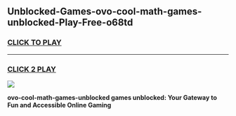 
## Unblocked-Games-ovo-cool-math-games-unblocked-Play-Free-o68td
<h3>
<a href="https://premium76.site?title=ovo-cool-math-games-unblocked&ref=17A">CLICK TO PLAY</a></h3>
<hr>

<h3>
<a href="https://premium76.site?title=ovo-cool-math-games-unblocked&ref=17A">CLICK 2 PLAY</a>
  
</h3>

<a href="https://premium76.site?title=ovo-cool-math-games-unblocked&ref=17A"><img src="https://clearcache.store/games.png"></a>


**ovo-cool-math-games-unblocked games unblocked: Your Gateway to Fun and Accessible Online Gaming**
